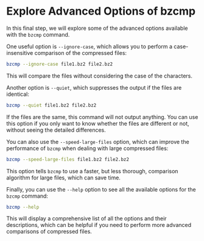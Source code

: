# Explore Advanced Options of bzcmp

In this final step, we will explore some of the advanced options available with the `bzcmp` command.

One useful option is `--ignore-case`, which allows you to perform a case-insensitive comparison of the compressed files:

```bash
bzcmp --ignore-case file1.bz2 file2.bz2
```

This will compare the files without considering the case of the characters.

Another option is `--quiet`, which suppresses the output if the files are identical:

```bash
bzcmp --quiet file1.bz2 file2.bz2
```

If the files are the same, this command will not output anything. You can use this option if you only want to know whether the files are different or not, without seeing the detailed differences.

You can also use the `--speed-large-files` option, which can improve the performance of `bzcmp` when dealing with large compressed files:

```bash
bzcmp --speed-large-files file1.bz2 file2.bz2
```

This option tells `bzcmp` to use a faster, but less thorough, comparison algorithm for large files, which can save time.

Finally, you can use the `--help` option to see all the available options for the `bzcmp` command:

```bash
bzcmp --help
```

This will display a comprehensive list of all the options and their descriptions, which can be helpful if you need to perform more advanced comparisons of compressed files.
